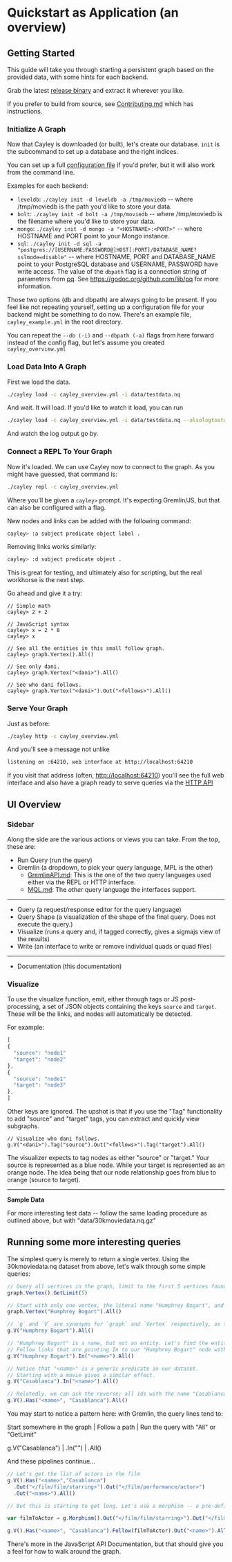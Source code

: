 # Quickstart as Application (an overview)

## Getting Started

This guide will take you through starting a persistent graph based on the provided data, with some hints for each backend.

Grab the latest [release binary](http://github.com/cayleygraph/cayley/releases) and extract it wherever you like.

If you prefer to build from source, see [Contributing.md](Contributing.md) which has instructions. 

### Initialize A Graph

Now that Cayley is downloaded (or built), let's create our database. `init` is the subcommand to set up a database and the right indices.

You can set up a full [configuration file](Configuration.md) if you'd prefer, but it will also work from the command line.

Examples for each backend:

  * `leveldb`:  `./cayley init -d leveldb -a /tmp/moviedb` -- where /tmp/moviedb is the path you'd like to store your data.
  * `bolt`:  `./cayley init -d bolt -a /tmp/moviedb` -- where /tmp/moviedb is the filename where you'd like to store your data.
  * `mongo`: `./cayley init -d mongo -a "<HOSTNAME>:<PORT>"` -- where HOSTNAME and PORT point to your Mongo instance.
  * `sql`: `./cayley init -d sql -a "postgres://[USERNAME:PASSWORD@]HOST[:PORT]/DATABASE_NAME?sslmode=disable"` -- where HOSTNAME, PORT and DATABASE_NAME point to your PostgreSQL database and USERNAME, PASSWORD have write access. The value of the `dbpath` flag is a connection string of parameters from [pq](https://github.com/lib/pq). See https://godoc.org/github.com/lib/pq for more information.

Those two options (db and dbpath) are always going to be present. If you feel like not repeating yourself, setting up a configuration file for your backend might be something to do now. There's an example file, `cayley_example.yml` in the root directory.

You can repeat the `--db (-i)` and `--dbpath (-a)` flags from here forward instead of the config flag, but let's assume you created `cayley_overview.yml`

### Load Data Into A Graph

First we load the data.

```bash
./cayley load -c cayley_overview.yml -i data/testdata.nq
```

And wait. It will load. If you'd like to watch it load, you can run

```bash
./cayley load -c cayley_overview.yml -i data/testdata.nq --alsologtostderr
```

And watch the log output go by.

### Connect a REPL To Your Graph

Now it's loaded. We can use Cayley now to connect to the graph. As you might have guessed, that command is:

```bash
./cayley repl -c cayley_overview.yml
```

Where you'll be given a `cayley>` prompt. It's expecting Gremlin/JS, but that can also be configured with a flag.

New nodes and links can be added with the following command:

```bash
cayley> :a subject predicate object label .
```

Removing links works similarly:

```bash
cayley> :d subject predicate object .
```

This is great for testing, and ultimately also for scripting, but the real workhorse is the next step.

Go ahead and give it a try:

```
// Simple math
cayley> 2 + 2

// JavaScript syntax
cayley> x = 2 * 8
cayley> x

// See all the entities in this small follow graph.
cayley> graph.Vertex().All()

// See only dani.
cayley> graph.Vertex("<dani>").All()

// See who dani follows.
cayley> graph.Vertex("<dani>").Out("<follows>").All()
```


### Serve Your Graph

Just as before:

```bash
./cayley http -c cayley_overview.yml
```

And you'll see a message not unlike

```bash
listening on :64210, web interface at http://localhost:64210
```

If you visit that address (often, [http://localhost:64210](http://localhost:64210)) you'll see the full web interface and also have a graph ready to serve queries via the [HTTP API](HTTP.md)

## UI Overview

### Sidebar

Along the side are the various actions or views you can take. From the top, these are:

* Run Query (run the query)
* Gremlin (a dropdown, to pick your query language, MPL is the other)
  * [GremlinAPI.md](GremlinAPI.md): This is the one of the two query languages used either via the REPL or HTTP interface.
  * [MQL.md](MQL.md): The *other* query language the interfaces support. 

----

* Query (a request/response editor for the query language)
* Query Shape (a visualization of the shape of the final query. Does not execute the query.)
* Visualize  (runs a query and, if tagged correctly, gives a sigmajs view of the results)
* Write (an interface to write or remove individual quads or quad files)

----

* Documentation (this documentation)

### Visualize

To use the visualize function, emit, either through tags or JS post-processing, a set of JSON objects containing the keys `source` and `target`. These will be the links, and nodes will automatically be detected.

For example:

```javascript
[
{
  "source": "node1"
  "target": "node2"
},
{
  "source": "node1"
  "target": "node3"
},
]
```

Other keys are ignored. The upshot is that if you use the "Tag" functionality to add "source" and "target" tags, you can extract and quickly view subgraphs.

```
// Visualize who dani follows.
g.V("<dani>").Tag("source").Out("<follows>").Tag("target").All()
```
The visualizer expects to tag nodes as either "source" or "target."  Your source is represented as a blue node.
While your target is represented as an orange node.
The idea being that our node relationship goes from blue to orange (source to target).

----


**Sample Data**

For more interesting test data -- follow the same loading procedure as outlined above, but with "data/30kmoviedata.nq.gz"

## Running some more interesting queries

The simplest query is merely to return a single vertex. Using the 30kmoviedata.nq dataset from above, let's walk through some simple queries:

```javascript
// Query all vertices in the graph, limit to the first 5 vertices found.
graph.Vertex().GetLimit(5)

// Start with only one vertex, the literal name "Humphrey Bogart", and retrieve all of them.
graph.Vertex("Humphrey Bogart").All()

// `g` and `V` are synonyms for `graph` and `Vertex` respectively, as they are quite common.
g.V("Humphrey Bogart").All()

// "Humphrey Bogart" is a name, but not an entity. Let's find the entities with this name in our dataset.
// Follow links that are pointing In to our "Humphrey Bogart" node with the predicate "<name>".
g.V("Humphrey Bogart").In("<name>").All()

// Notice that "<name>" is a generic predicate in our dataset.
// Starting with a movie gives a similar effect.
g.V("Casablanca").In("<name>").All()

// Relatedly, we can ask the reverse; all ids with the name "Casablanca"
g.V().Has("<name>", "Casablanca").All()
```


You may start to notice a pattern here: with Gremlin, the query lines tend to:

Start somewhere in the graph | Follow a path | Run the query with "All" or "GetLimit"

g.V("Casablanca") | .In("<name>") | .All()

And these pipelines continue...

```javascript
// Let's get the list of actors in the film
g.V().Has("<name>","Casablanca")
  .Out("</film/film/starring>").Out("</film/performance/actor>")
  .Out("<name>").All()

// But this is starting to get long. Let's use a morphism -- a pre-defined path stored in a variable -- as our linkage

var filmToActor = g.Morphism().Out("</film/film/starring>").Out("</film/performance/actor>")

g.V().Has("<name>", "Casablanca").Follow(filmToActor).Out("<name>").All()

```

There's more in the JavaScript API Documentation, but that should give you a feel for how to walk around the graph.
